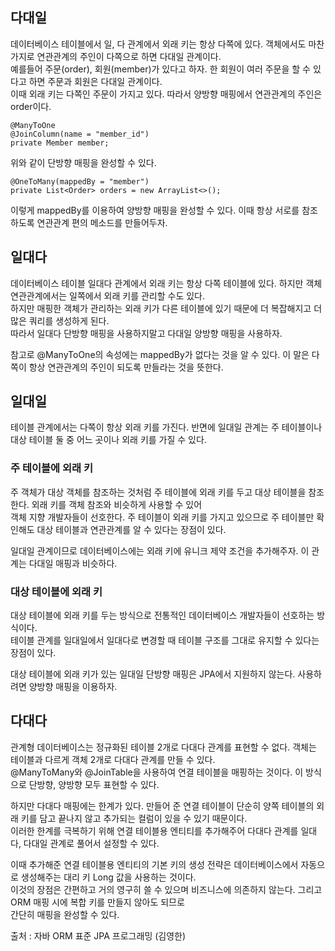 ## 다대일

데이터베이스 테이블에서 일, 다 관계에서 외래 키는 항상 다쪽에 있다. 객체에서도 마찬가지로 연관관계의 주인이 다쪽으로 하면 다대일 관계이다.  
예를들어 주문(order), 회원(member)가 있다고 하자. 한 회원이 여러 주문을 할 수 있다고 하면 주문과 회원은 다대일 관계이다.  
이때 외래 키는 다쪽인 주문이 가지고 있다. 따라서 양방향 매핑에서 연관관계의 주인은 order이다.  
```
@ManyToOne
@JoinColumn(name = "member_id")
private Member member;
```
위와 같이 단방향 매핑을 완성할 수 있다.  
```
@OneToMany(mappedBy = "member")
private List<Order> orders = new ArrayList<>();
```
이렇게 mappedBy를 이용하여 양방향 매핑을 완성할 수 있다. 이때 항상 서로를 참조하도록 연관관계 편의 메소드를 만들어두자.  

## 일대다

데이터베이스 테이블 일대다 관계에서 외래 키는 항상 다쪽 테이블에 있다. 하지만 객체 연관관계에서는 일쪽에서 외래 키를 관리할 수도 있다.  
하지만 매핑한 객체가 관리하는 외래 키가 다른 테이블에 있기 때문에 더 복잡해지고 더 많은 쿼리를 생성하게 된다.  
따라서 일대다 단방향 매핑을 사용하지말고 다대일 양방향 매핑을 사용하자.   

참고로 @ManyToOne의 속성에는 mappedBy가 없다는 것을 알 수 있다. 이 말은 다쪽이 항상 연관관계의 주인이 되도록 만들라는 것을 뜻한다.  

## 일대일

테이블 관계에서는 다쪽이 항상 외래 키를 가진다. 반면에 일대일 관계는 주 테이블이나 대상 테이블 둘 중 어느 곳이나 외래 키를 가질 수 있다.  

### 주 테이블에 외래 키

주 객체가 대상 객체를 참조하는 것처럼 주 테이블에 외래 키를 두고 대상 테이블을 참조한다. 외래 키를 객체 참조와 비슷하게 사용할 수 있어  
객체 지향 개발자들이 선호한다. 주 테이블이 외래 키를 가지고 있으므로 주 테이블만 확인해도 대상 테이블과 연관관계를 알 수 있다는 장점이 있다.   

일대일 관계이므로 데이터베이스에는 외래 키에 유니크 제약 조건을 추가해주자. 이 관계는 다대일 매핑과 비슷하다.  

### 대상 테이블에 외래 키

대상 테이블에 외래 키를 두는 방식으로 전통적인 데이터베이스 개발자들이 선호하는 방식이다.  
테이블 관계를 일대일에서 일대다로 변경할 때 테이블 구조를 그대로 유지할 수 있다는 장점이 있다.   

대상 테이블에 외래 키가 있는 일대일 단방향 매핑은 JPA에서 지원하지 않는다. 사용하려면 양방향 매핑을 이용하자.  

## 다대다

관계형 데이터베이스는 정규화된 테이블 2개로 다대다 관계를 표현할 수 없다.  객체는 테이블과 다르게 객체 2개로 다대다 관계를 만들 수 있다.   
@ManyToMany와 @JoinTable을 사용하여 연결 테이블을 매핑하는 것이다. 이 방식으로 단방향, 양방향 모두 표현할 수 있다.  

하지만 다대다 매핑에는 한계가 있다. 만들어 준 연결 테이블이 단순히 양쪽 테이블의 외래 키를 담고 끝나지 않고 추가되는 컬럼이 있을 수 있기 때문이다.  
이러한 한계를 극복하기 위해 연결 테이블용 엔티티를 추가해주어 다대다 관계를 일대다, 다대일 관계로 풀어서 설정할 수 있다.   

이때 추가해준 연결 테이블용 엔티티의 기본 키의 생성 전략은 데이터베이스에서 자동으로 생성해주는 대리 키 Long 값을 사용하는 것이다.  
이것의 장점은 간편하고 거의 영구히 쓸 수 있으며 비즈니스에 의존하지 않는다. 그리고 ORM 매핑 시에 복합 키를 만들지 않아도 되므로  
간단히 매핑을 완성할 수 있다.  

출처 : 자바 ORM 표준 JPA 프로그래밍 (김영한)  





